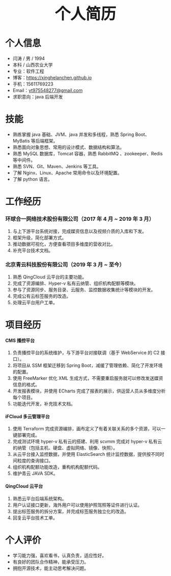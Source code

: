# <center><font size=7>个人简历</font></center>

# 个人信息

* 闫涛 / 男 / 1994
* 本科 / 山西农业大学
* 专业：软件工程
* 博客：https://xinghelanchen.github.io
* 手机：15611769223
* Email：yt975548277@gmail.com
* 求职意向：java 后端开发



# 技能

* 熟练掌握 java 基础、JVM、java 并发和多线程，熟悉 Spring Boot、MyBatis 等后端框架。
* 熟悉面向对象思想、常用的设计模式、数据结构和算法。
* 熟悉 MySQL 数据库，Tomcat 容器，熟悉 RabbitMQ 、zookeeper、Redis 等中间件。
* 熟悉 SVN、Git、Maven、Jenkins 等工具。
* 了解 Nginx、Linux、Apache 常用命令以及环境配置。
* 了解 python 语言。



# 工作经历

### 环球合一网络技术股份有限公司（2017 年 4 月 ~ 2019 年 3 月）

1. 与上下游平台系统对接，完成媒资信息以及视频介质的入库和下发。
2. 框架升级，简化部署方式。
3. 推动数据可视化，方便查看项目多维度的营收对比。
4. 补充平台技术文档。



### 北京青云科技股份有限公司（2019 年 3 月 ~ 至今）

1. 熟悉 QingCloud 云平台的主要功能。
2. 完成了资源编排、Hyper-v 私有云纳管、组织机构配额等模块。
3. 参与了资源同步、服务目录、云服务、监控数据收集统计等模块的开发。
4. 完成公有云标签服务的改造。
5. 处理云平台用户工单。



# 项目经历

#### CMS 播控平台

1. 负责播控平台的系统维护，与下游平台对接联调（基于 WebService 的 C2 接口）。
2. 将项目从 SSM 框架迁移到 Spring Boot，减缓了管理依赖、简化了开发环境的配置。
3. 使用 FreeMarker 优化 XML 生成方式，不需要重启服务就可以修改发送媒资信息的格式。
5. 开发报表模块，并使用 ECharts 完成了报表的展示，供运营人员从多维度分析每个项目。
6. 功能迭代开发，补充技术文档。

#### iFCloud 多云管理平台

1. 使用 Terraform 完成资源编排，画布定义了有着关联关系的多个资源，可以一键部署完成。
2. 完成测试环境 hyper-v 私有云的搭建、利用 scvmm 完成对 hyper-v 私有云的纳管（包括主机、硬盘、虚拟网络、镜像、快照）。
4. 从云平台接入监控数据，并使用 ElasticSearch 统计监控数据，提供按不同时间粒度的查询接口。
5. 组织机构配额功能改造，重构机构配额代码。
6. 维护青云 JAVA SDK。

#### QingCloud 云平台

1. 熟悉云平台后端系统架构。
2. 用户认证接口更新，海外用户可以使用护照驾照等证件进行认证。
3. 提出标签服务的拆分方案，并完成标签服务独立化的改造。
4. 回复云平台技术工单。


# 个人评价

* 学习能力强，喜欢看书，认真负责，适应性好。
* 有良好的团队合作精神，能承受压力。
* 拥抱开源技术，能主动思考解决问题。